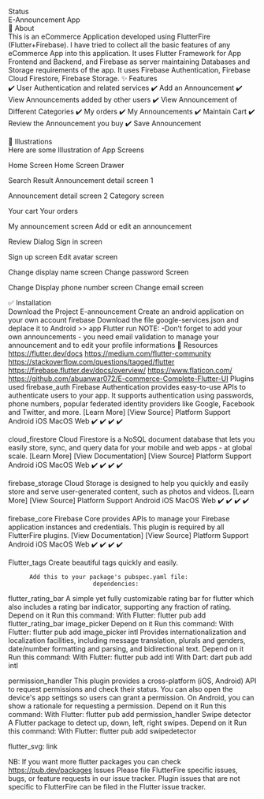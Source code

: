 Status <br>
          E-Announcement App <br>
🎯 About <br>
This is an eCommerce Application developed using FlutterFire (Flutter+Firebase). I have tried to collect all the basic features of any eCommerce App into this application. It uses Flutter Framework for App Frontend and Backend, and Firebase as server maintaining Databases and Storage requirements of the app. It uses Firebase Authentication, Firebase Cloud Firestore, Firebase Storage.
✨ Features <br>
✔️ User Authentication and related services
✔️ Add an Announcement
✔️ View Announcements added by other users
✔️ View Announcement of Different Categories
✔️ My orders
✔️ My Announcements
✔️ Maintain Cart
✔️ Review the Announcement you buy
✔️ Save Announcement

🏁 Illustrations <br>
Here are some Illustration of App Screens
 
 
Home Screen                                           Home Screen Drawer
                  
Search Result                      Announcement detail screen 1 
                     
Announcement detail screen 2        Category screen 
                  
Your cart                                    Your orders
                                                           


My announcement screen           Add or edit an announcement
                     



   Review Dialog                               Sign in screen
                           
Sign up screen                Edit avatar screen 
                         
                                                         





Change display name screen       Change password Screen
                 



Change Display phone number screen             Change  email screen
                              
✅ Installation<br>
Download the Project E-announcement
Create an android application on your own account firebase 
Download the file google-services.json and deplace it to Android >> app 
Flutter run 
NOTE: -Don’t forget to add your own announcements
         - you need email validation to manage your announcement and to edit your profile informations
🚀 Resources <br>
https://flutter.dev/docs
https://medium.com/flutter-community
https://stackoverflow.com/questions/tagged/flutter
https://firebase.flutter.dev/docs/overview/
https://www.flaticon.com/
https://github.com/abuanwar072/E-commerce-Complete-Flutter-UI
Plugins used
firebase_auth
Firebase Authentication provides easy-to-use APIs to authenticate users to your app. It supports authentication using passwords, phone numbers, popular federated identity providers like Google, Facebook and Twitter, and more. [Learn More]
[View Source]
Platform Support
Android
iOS
MacOS
Web
✔️
✔️
    ✔️
✔️


cloud_firestore
Cloud Firestore is a NoSQL document database that lets you easily store, sync, and query data for your mobile and web apps - at global scale. [Learn More]
[View Documentation] [View Source]
Platform Support
Android
iOS
MacOS
Web
✔️
✔️
    ✔️
✔️

 
firebase_storage
Cloud Storage is designed to help you quickly and easily store and serve user-generated content, such as photos and videos. [Learn More]
[View Source]
Platform Support
Android
iOS
MacOS
Web
✔️
✔️
    ✔️
✔️

 
firebase_core
Firebase Core provides APIs to manage your Firebase application instances and credentials. This plugin is required by all FlutterFire plugins.
[View Documentation] [View Source]
Platform Support
Android
iOS
MacOS
Web
✔️
✔️
    ✔️
   ✔️                 








                                        
Flutter_tags 
Create beautiful tags quickly and easily.

          Add this to your package's pubspec.yaml file:
                            dependencies:
flutter_rating_bar 
A simple yet fully customizable rating bar for flutter which also includes a rating bar indicator, supporting any fraction of rating.
Depend on it
                 Run this command:
                  With Flutter:
                                  flutter pub add flutter_rating_bar
image_picker
Depend on it
                 Run this command:
                  With Flutter:
                                  flutter pub add image_picker
intl
     Provides internationalization and localization facilities, including message          translation, plurals and genders, date/number formatting and parsing, and bidirectional text.
            Depend on it
                 Run this command:
                  With Flutter:
                             flutter pub add intl
                  With Dart:
                             dart pub add intl


permission_handler
This plugin provides a cross-platform (iOS, Android) API to request permissions and check their status. You can also open the device's app settings so users can grant a permission.
On Android, you can show a rationale for requesting a permission.
Depend on it
              Run this command:
                              With Flutter:
                  flutter pub add permission_handler
Swipe detector
A Flutter package to detect up, down, left, right swipes.
Depend on it
                Run this command:
                       With Flutter:
                               flutter pub add swipedetector

  
flutter_svg: 
link



 
NB: If you want more flutter packages you can check 
https://pub.dev/packages
Issues
Please file FlutterFire specific issues, bugs, or feature requests in our issue tracker.
Plugin issues that are not specific to FlutterFire can be filed in the Flutter issue tracker.

